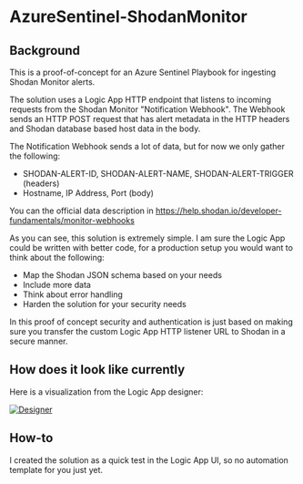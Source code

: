 # AzureSentinel-ShodanMonitor

## Background

This is a proof-of-concept for an Azure Sentinel Playbook for ingesting Shodan Monitor alerts.

The solution uses a Logic App HTTP endpoint that listens to incoming requests from the Shodan Monitor "Notification Webhook". The Webhook sends an HTTP POST request that has alert metadata in the HTTP headers and Shodan database based host data in the body.

The Notification Webhook sends a lot of data, but for now we only gather the following:
* SHODAN-ALERT-ID, SHODAN-ALERT-NAME, SHODAN-ALERT-TRIGGER (headers)
* Hostname, IP Address, Port (body)

You can the official data description in https://help.shodan.io/developer-fundamentals/monitor-webhooks

As you can see, this solution is extremely simple. I am sure the Logic App could be written with better code, for a production setup you would want to think about the following:
* Map the Shodan JSON schema based on your needs
* Include more data 
* Think about error handling
* Harden the solution for your security needs

In this proof of concept security and authentication is just based on making sure you transfer the custom Logic App HTTP listener URL to Shodan in a secure manner.

## How does it look like currently

Here is a visualization from the Logic App designer:

[![Designer](https://github.com/mikoiv/AzureSentinel-ShodanMonitor/blob/master/LogicApp_designer_view.png)](https://github.com/mikoiv/AzureSentinel-ShodanMonitor/blob/master/LogicApp_designer_view.png)

## How-to

I created the solution as a quick test in the Logic App UI, so no automation template for you just yet.




